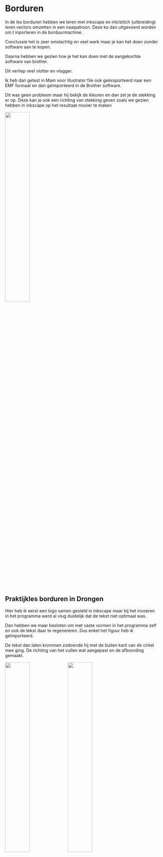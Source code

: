 # Borduren

In de les borduren hebben we leren met inkscape en ink/stitch (uitbreiding) leren vectors omzetten in een naaipatroon. Deze ka dan uitgevoerd worden om t inporteren in de borduurmachine.

Conclussie het is zeer omslachtig en veel werk maar je kan het doen zonder software aan te kopen.

Daarna hebben we gezien hoe je het kan doen met de aangekochte software van brother.

Dit verliep veel vlotter en vlugger.

Ik heb dan getest in Mam voor illustrator file ook geëxsporteerd naar een EMF formaat en dan geïmporteerd in de Brother software.

Dit was geen probleem maar hij bekijk de kleuren en dan zet je de stekking er op. Deze kan je ook een richting van stekking geven zoals we gezien hebben in inkscape op het resultaat mooier te maken

<img src="{{site.baseurl }}/assets/Madinasports.jpg" width="40%">

## Praktijkles borduren in Drongen

Hier heb ik eerst een logo samen gesteld in inkscape maar bij het invoeren in het programma werd al vlug duidelijk dat de tekst niet optimaal was.

Dan hebben we maar besloten om met vaste vormen in het programma zelf en ook de tekst daar te regenereren. Dus enkel het figuur heb ik geïmporteerd.

De tekst dan laten krommen zodoende hij met de buiten kant van de cirkel mee ging. De richting van het vullen wat aangepast en de afboording gemaakt.

<img src="{{site.baseurl }}/assets/patch.jpg" width="40%">


<img src="{{site.baseurl }}/assets/borduur6.jpg" width="40%">
